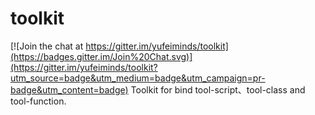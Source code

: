 # toolkit

[![Join the chat at https://gitter.im/yufeiminds/toolkit](https://badges.gitter.im/Join%20Chat.svg)](https://gitter.im/yufeiminds/toolkit?utm_source=badge&utm_medium=badge&utm_campaign=pr-badge&utm_content=badge)
Toolkit for bind tool-script、tool-class and tool-function.

